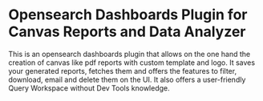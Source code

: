 # Opensearch Dashboards Plugin for Canvas Reports and Data Analyzer
This is an opensearch dashboards plugin that allows on the one hand the creation of canvas like pdf reports with custom template and logo.  It saves your generated reports, fetches them and offers the features to filter, download, email and delete them on the UI. It also offers a user-friendly Query Workspace without Dev Tools knowledge.
